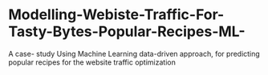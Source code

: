 # Modelling-Webiste-Traffic-For-Tasty-Bytes-Popular-Recipes-ML-
A case- study Using Machine Learning data-driven approach, for predicting popular recipes for the website traffic optimization
